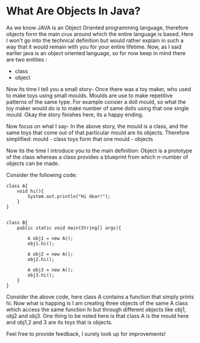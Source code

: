 # What Are Objects In Java?

As we know JAVA is an Object Oriented programming language, therefore objects form the main crux around which the entire language is based.
Here I won't go into the technical definition but would rather explain in such a way that it would remain with you for your entire lifetime.
Now, as I said earlier java is an object oriented language, so for now keep in mind there are two entities : 
- class
- object

Now its time I tell you a small story-
Once there was a toy maker, who used to make toys using small moulds. Moulds are use to make repetitive patterns of the same type. For example consier a doll mould, so what the toy maker would do is to make number of same dolls using that one single mould. Okay the story finishes here, its a happy ending.

Now focus on what I say-
In the above story, the mould is a class, and the same toys that come out of that particular mould are its objects.
Therefore simplified:
mould - class
toys form that one mould - objects

Now its the time I introduce you to the main definition:
Object is a prototype of the class whereas a class provides a blueprint from which n-number of objects can be made.

Consider the following code:

```
class A{
    void hi(){
        System.out.println("Hi dear!");
    }
}


class B{
    public static void main(String[] args){

        A obj1 = new A();
        obj1.hi();

        A obj2 = new A();
        obj2.hi();

        A obj3 = new A();
        obj3.hi();
    }
}

```


Consider the above code, here class A contains a function that simply prints hi. Now what is happing is I am creating three objects of the same A class which access the same function hi but through different objects like obj1, obj2 and obj3. One thing to be noted here is that class A is the mould here and obj1,2 and 3 are its toys that is objects.

Feel free to provide feedback, I surely look up for improvements!